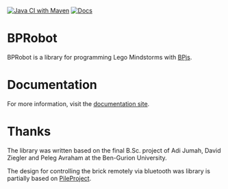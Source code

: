 [![Java CI with Maven](https://github.com/bThink-BGU/BPRobot/actions/workflows/maven.yml/badge.svg)](https://github.com/bThink-BGU/BPRobot/actions/workflows/maven.yml)
[![Docs](https://github.com/bThink-BGU/BPRobot/actions/workflows/docs.yml/badge.svg)](https://bthink-bgu.github.io/BPRobot/)

# BPRobot
BPRobot is a library for programming Lego Mindstorms with [BPjs](https://github.com/bThink-BGU/BPjs).

# Documentation
For more information, visit the [documentation site](https://bthink-bgu.github.io/BPRobot).

# Thanks
The library was written based on the final B.Sc. project of Adi Jumah, David Ziegler and Peleg Avraham at the Ben-Gurion University.

The design for controlling the brick remotely via bluetooth was library is partially based on [PileProject](https://github.com/PileProject/drivecommand).